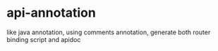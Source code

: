 # api-annotation
like java annotation, using comments annotation,  generate both router binding script and apidoc

